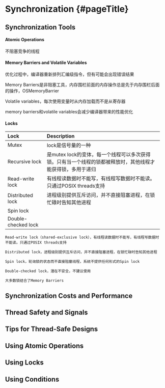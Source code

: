 # Synchronization {#pageTitle}

## Synchronization Tools

#### Atomic Operations

不阻塞竞争的线程

#### Memory Barriers and Volatile Variables

优化过程中，编译器重新排列汇编级指令，但有可能会出现错误结果

Memory Barriers是非阻塞工具，内存围栏前面的内存操作总是先于内存围栏后面的操作，OSMemoryBarrier

Volatile variables，每次使用变量时从内存加载而不是从寄存器

memory barriers和volatile variables会减少编译器带来的性能优化

#### Locks

| Lock | Description |
| :--- | :--- |
| Mutex | lock是信号量的一种 |
| Recursive lock | 是mutex lock的变体，每一个线程可以多次获得锁。只有当一个线程的锁都被释放时，其他线程才能获得锁，多用于递归 |
| Read-write lock | 有线程读数据时不能写，有线程写数据时不能读。只通过POSIX threads支持 |
| Distributed lock | 进程级别提供互斥访问，并不直接阻塞进程，在锁忙碌时告知其他进程 |
| Spin lock |  |
| Double-checked lock |  |

```
Read-write lock（shared-exclusive lock），有线程读数据时不能写，有线程写数据时不能读。只通过POSIX threads支持

Distributed lock，进程级别提供互斥访问，并不直接阻塞进程，在锁忙碌时告知其他进程

Spin lock，轮询锁的状态而不直接阻塞线程，系统不提供任何形式的Spin lock

Double-checked lock，潜在不安全，不建议使用

大多数锁结合了Memory Barriers
```

## Synchronization Costs and Performance

## Thread Safety and Signals

## Tips for Thread-Safe Designs

## Using Atomic Operations

## Using Locks

## Using Conditions



